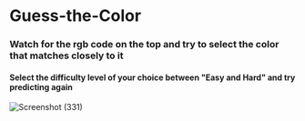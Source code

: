 # Guess-the-Color

### Watch for the rgb code on the top and try to select the color that matches closely to it

#### Select the difficulty level of your choice between "Easy and Hard" and try predicting again

![Screenshot (331)](https://user-images.githubusercontent.com/34603929/62007160-ca94ad80-b167-11e9-825b-f470024cc745.png)

